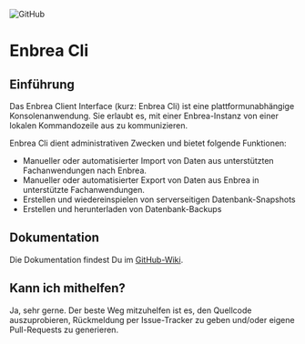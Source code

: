 ![GitHub](https://img.shields.io/github/license/enbrea/enbrea.cli)

# Enbrea Cli

## Einführung

Das Enbrea Client Interface (kurz: Enbrea Cli) ist eine plattformunabhängige Konsolenanwendung. Sie erlaubt es, mit einer Enbrea-Instanz von einer lokalen Kommandozeile aus zu kommunizieren.

Enbrea Cli dient administrativen Zwecken und bietet folgende Funktionen:

+ Manueller oder automatisierter Import von Daten aus unterstützten Fachanwendungen nach Enbrea.
+ Manueller oder automatisierter Export von Daten aus Enbrea in unterstützte Fachanwendungen.
+ Erstellen und wiedereinspielen von serverseitigen Datenbank-Snapshots
+ Erstellen und herunterladen von Datenbank-Backups

## Dokumentation

Die Dokumentation findest Du im [GitHub-Wiki](https://github.com/enbrea/enbrea.cli/wiki).

## Kann ich mithelfen?

Ja, sehr gerne. Der beste Weg mitzuhelfen ist es, den Quellcode auszuprobieren, Rückmeldung per Issue-Tracker zu geben und/oder eigene Pull-Requests zu generieren. 

